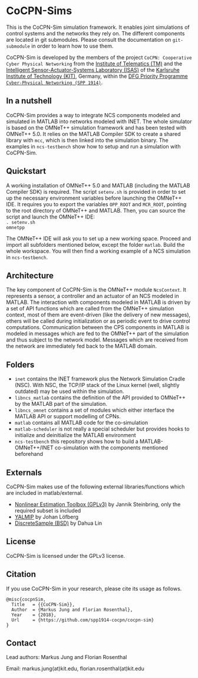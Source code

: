 # CoCPN-Sims
This is the CoCPN-Sim simulation framework. It enables joint simulations of control systems and the networks they rely on.
The different components are located in git submodules.
Please consult the documentation on ``git-submodule`` in order to learn how to use them.

CoCPN-Sim is developed by the members of the project ``CoCPN: Cooperative Cyber Physical Networking`` from the [Institute of Telematics (TM)](http://telematics.tm.kit.edu/english/index.php) and the [Intelligent Sensor-Actuator-Systems Laboratory (ISAS)](http://isas.uka.de/) of the [Karlsruhe Institute of Technology (KIT)](https://www.kit.edu/english/index.php), Germany, within the [DFG Priority Programme ``Cyber-Physical Networking (SPP 1914)``](http://spp1914.de/home/).

## In a nutshell
CoCPN-Sim provides a way to integrate NCS components modeled and simulated in MATLAB into networks modeled with INET.
The whole simulator is based on the OMNeT++ simulation framework and has been tested with OMNeT++ 5.0.
It relies on the MATLAB Compiler SDK to create a shared library with ``mcc``, which is then linked into the simulation binary.
The examples in ``ncs-testbench`` show how to setup and run a simulation with CoCPN-Sim.

## Quickstart
A working installation of OMNeT++ 5.0 and MATLAB (including the MATLAB Compiler SDK) is required.
The script ``setenv.sh`` is provided in order to set up the necessary environment variables before launching the OMNeT++ IDE.
It requires you to export the variables ``OPP_ROOT`` and ``MCR_ROOT``, pointing to the root directory of OMNeT++ and MATLAB.
Then, you can source the script and launch the OMNeT++ IDE:  
``. setenv.sh``  
``omnetpp``

The OMNeT++ IDE will ask you to set up a new working space.
Proceed and import all subfolders mentioned below, except the folder ``matlab``.
Build the whole workspace.
You will then find a working example of a NCS simulation in ``ncs-testbench``.

## Architecture
The key component of CoCPN-Sim is the OMNeT++ module ``NcsContext``.
It represents a sensor, a controller and an actuator of an NCS modeled in MATLAB.
The interaction with components modeled in MATLAB is driven by a set of API functions which are called from the OMNeT++ simulation context, most of them are event-driven (like the delivery of new messages), others will be called during initialization or as periodic event to drive control computations.
Communication between the CPS components in MATLAB is modeled in messages which are fed to the OMNeT++ part of the simulation and thus subject to the network model.
Messages which are received from the network are immediately fed back to the MATLAB domain.

## Folders
* ``inet`` contains the INET framework plus the Network Simulation Cradle (NSC). With NSC, the TCP/IP stack of the Linux kernel (well, slightly outdated) may be used within the simulation.
* ``libncs_matlab`` contains the definition of the API provided to OMNeT++ by the MATLAB part of the simulation.
* ``libncs_omnet`` contains a set of modules which either interface the MATLAB API or support modelling of CPNs.
* ``matlab`` contains all MATLAB code for the co-simulation
* ``matlab-scheduler`` is not really a special scheduler but provides hooks to initialize and deinitialize the MATLAB environment
* ``ncs-testbench`` this repository shows how to build a MATLAB-OMNeT++/INET co-simulation with the components mentioned beforehand

## Externals
CoCPN-Sim makes use of the following external libraries/functions which are included in matlab/external.
* [Nonlinear Estimation Toolbox (GPLv3)](https://nonlinearestimation.bitbucket.io/) by Jannik Steinbring, only the required subset is included
* [YALMIP](https://yalmip.github.io/) by Johan Löfberg
* [DiscreteSample (BSD)](https://de.mathworks.com/matlabcentral/fileexchange/21912-sampling-from-a-discrete-distribution) by Dahua Lin

## License
CoCPN-Sim is licensed under the GPLv3 license.

## Citation
If you use CoCPN-Sim in your research, please cite its usage as follows.
````
@misc{cocpnSim,
  Title   = {{CoCPN-Sim}},
  Author  = {Markus Jung and Florian Rosenthal},
  Year    = {2018},
  Url     = {https://github.com/spp1914-cocpn/cocpn-sim}
}
````
## Contact
 Lead authors: Markus Jung and Florian Rosenthal
 
 Email: markus.jung(at)kit.edu, florian.rosenthal(at)kit.edu
